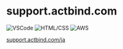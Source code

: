 # support.actbind.com

![VSCode](https://img.shields.io/badge/DE-VSCode　1.57.1-blue?style=flat)
![HTML/CSS](https://img.shields.io/badge/Language-HTML5/CSS3-white?style=flat)
![AWS](https://img.shields.io/badge/Backend-AWS-orange?style=flat&)

[support.actbind.com/ja](https://support.actbind.com/ja)
